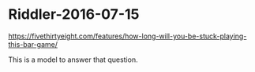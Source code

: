 # Riddler-2016-07-15

https://fivethirtyeight.com/features/how-long-will-you-be-stuck-playing-this-bar-game/

This is a model to answer that question.
